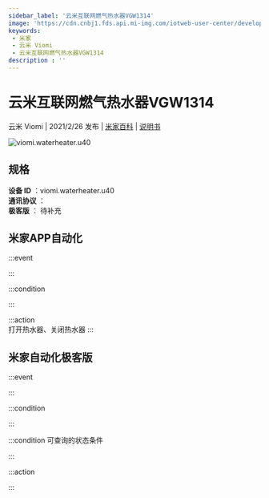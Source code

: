 ```yaml
---
sidebar_label: '云米互联网燃气热水器VGW1314'
image: 'https://cdn.cnbj1.fds.api.mi-img.com/iotweb-user-center/developer_1679048939145RxmDLDYJ.png?GalaxyAccessKeyId=AKVGLQWBOVIRQ3XLEW&Expires=9223372036854775807&Signature=YRc7NhmAOZRE0NIRWoWVLTXZhP8='
keywords: 
 - 米家
 - 云米 Viomi
 - 云米互联网燃气热水器VGW1314
description : ''
---
```

# 云米互联网燃气热水器VGW1314

云米 Viomi | 2021/2/26 发布 | [米家百科](https://home.mi.com/webapp/content/baike/product/index.html?model=viomi.waterheater.u40) | [说明书](https://home.mi.com/views/introduction.html?model=viomi.waterheater.u40&region=cn)

![viomi.waterheater.u40](https://cdn.cnbj1.fds.api.mi-img.com/iotweb-user-center/developer_1679048939145RxmDLDYJ.png?GalaxyAccessKeyId=AKVGLQWBOVIRQ3XLEW&Expires=9223372036854775807&Signature=YRc7NhmAOZRE0NIRWoWVLTXZhP8=)

## 规格  
> 
**设备 ID** ：viomi.waterheater.u40  
**通讯协议** ：  
**极客版**  ： 待补充 


## 米家APP自动化  

:::event  

:::

:::condition  

:::

:::action   
打开热水器、关闭热水器
:::

## 米家自动化极客版  

:::event  

:::

:::condition  

:::

:::condition 可查询的状态条件  

:::

:::action  

:::

        
